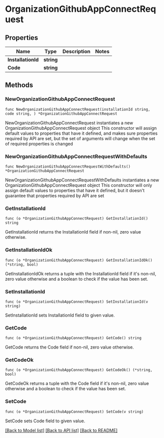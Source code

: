 # OrganizationGithubAppConnectRequest

## Properties

Name | Type | Description | Notes
------------ | ------------- | ------------- | -------------
**InstallationId** | **string** |  | 
**Code** | **string** |  | 

## Methods

### NewOrganizationGithubAppConnectRequest

`func NewOrganizationGithubAppConnectRequest(installationId string, code string, ) *OrganizationGithubAppConnectRequest`

NewOrganizationGithubAppConnectRequest instantiates a new OrganizationGithubAppConnectRequest object
This constructor will assign default values to properties that have it defined,
and makes sure properties required by API are set, but the set of arguments
will change when the set of required properties is changed

### NewOrganizationGithubAppConnectRequestWithDefaults

`func NewOrganizationGithubAppConnectRequestWithDefaults() *OrganizationGithubAppConnectRequest`

NewOrganizationGithubAppConnectRequestWithDefaults instantiates a new OrganizationGithubAppConnectRequest object
This constructor will only assign default values to properties that have it defined,
but it doesn't guarantee that properties required by API are set

### GetInstallationId

`func (o *OrganizationGithubAppConnectRequest) GetInstallationId() string`

GetInstallationId returns the InstallationId field if non-nil, zero value otherwise.

### GetInstallationIdOk

`func (o *OrganizationGithubAppConnectRequest) GetInstallationIdOk() (*string, bool)`

GetInstallationIdOk returns a tuple with the InstallationId field if it's non-nil, zero value otherwise
and a boolean to check if the value has been set.

### SetInstallationId

`func (o *OrganizationGithubAppConnectRequest) SetInstallationId(v string)`

SetInstallationId sets InstallationId field to given value.


### GetCode

`func (o *OrganizationGithubAppConnectRequest) GetCode() string`

GetCode returns the Code field if non-nil, zero value otherwise.

### GetCodeOk

`func (o *OrganizationGithubAppConnectRequest) GetCodeOk() (*string, bool)`

GetCodeOk returns a tuple with the Code field if it's non-nil, zero value otherwise
and a boolean to check if the value has been set.

### SetCode

`func (o *OrganizationGithubAppConnectRequest) SetCode(v string)`

SetCode sets Code field to given value.



[[Back to Model list]](../README.md#documentation-for-models) [[Back to API list]](../README.md#documentation-for-api-endpoints) [[Back to README]](../README.md)


